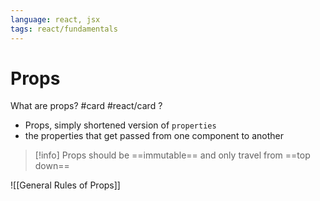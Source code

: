 ```yaml
---
language: react, jsx
tags: react/fundamentals
---
```


# Props



What are props? #card #react/card 
?
- Props, simply shortened version of `properties`
- the properties that get passed from one component to another
<!--SR:!2022-08-19,1,170-->


>[!info]
>Props should be ==immutable== and only travel from ==top down==
<!--SR:!2022-08-19,1,170!2022-08-19,1,170-->


![[General Rules of Props]]